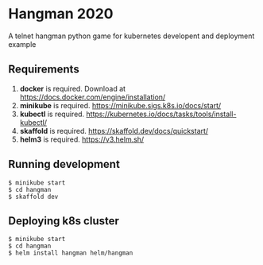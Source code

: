 # Hangman 2020

A telnet hangman python game for kubernetes developent and deployment example

## Requirements

1. **docker** is required. Download at https://docs.docker.com/engine/installation/
2. **minikube** is required. https://minikube.sigs.k8s.io/docs/start/
3. **kubectl** is required. https://kubernetes.io/docs/tasks/tools/install-kubectl/
4. **skaffold** is required. https://skaffold.dev/docs/quickstart/
5. **helm3** is required. https://v3.helm.sh/

## Running development

```
$ minikube start
$ cd hangman
$ skaffold dev
```

## Deploying k8s cluster

```
$ minikube start
$ cd hangman
$ helm install hangman helm/hangman
```
